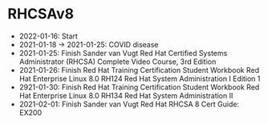 # RHCSAv8

 * 2022-01-16: Start
 * 2021-01-18 -> 2021-01-25: COVID disease
 * 2021-01-25: Finish Sander van Vugt Red Hat Certified Systems Administrator (RHCSA) Complete Video Course, 3rd Edition
 * 2021-01-26: Finish Red Hat Training Certification Student Workbook Red Hat Enterprise Linux 8.0 RH124 Red Hat System Administration I Edition 1
 * 2921-01-30: Finish Red Hat Training Certification Student Workbook Red Hat Enterprise Linux 8.0 RH134 Red Hat System Administration II
 * 2021-02-01: Finish Sander van Vugt Red Hat RHCSA 8 Cert Guide: EX200
